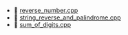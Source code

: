* 📄 [reverse_number.cpp](reverse_number.cpp)
* 📄 [string_reverse_and_palindrome.cpp](string_reverse_and_palindrome.cpp)
* 📄 [sum_of_digits.cpp](sum_of_digits.cpp)
